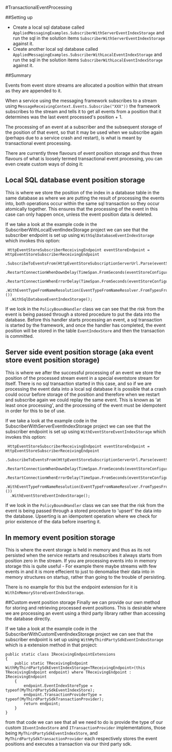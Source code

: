 #TransactionalEventProcessing

##Setting up
- Create a local sql database called ```AppliedMessagingExamples.SubscriberWithServerEventIndexStorage```
and run the sql in the solution items ```SubscriberWithServerEventIndexStorage``` against it. 
- Create another local sql database called ```AppliedMessagingExamples.SubscriberWithLocalEventIndexStorage```
and run the sql in the solution items ```SubscriberWithLocalEventIndexStorage``` against it. 

##Summary

Events from event store streams are allocated a position within that stream as they are appended to it.

When a service using the messaging framework subscribes to a stream using ```MessageReceivingContext.Events.Subscribe("XXX"))``` the framework subscribes to the stream and tells it to get all events from a position that it determines was the last event processed's position + 1.

The processing of an event at a subscriber and the subsequent storage of the position of that event, so that it may be used when we subscribe again (perhaps due to a service crash and restart), is what is meant by transactional event processing.

There are currently three flavours of event position storage and thus three flavours of what is loosely termed transactional event processing, you can even create custom ways of doing it: 

## Local SQL database event position storage
This is where we store the position of the index in a database table in the same database as where we are putting the result of processing the events into, both operations occur within the same sql transaction so they occur atomically together. This ensures that the processing of the event in this case can only happen once, unless the event position data is deleted.

If we take a look at the example code in the SubscriberWithLocalEventIndexStorage project we can see that the subscriber endpoint is set up using ```WithSqlDatabaseEventIndexStorage``` which invokes this option:

```
 HttpEventStoreSubscriberReceivingEndpoint eventStoreEndpoint = HttpEventStoreSubscriberReceivingEndpoint
  .SubscribeToEventsFrom(HttpEventStoreSubscriptionServerUrl.Parse(eventStoreConfiguration.Url))
  .RestartConnectionWhenDownDelay(TimeSpan.FromSeconds(eventStoreConfiguration.ConnectionDownRestartDelayInSeconds))
  .RestartConnectionWhenErrorDelay(TimeSpan.FromSeconds(eventStoreConfiguration.ErrorRestartDelayInSeconds))
  .WithEventTypeFromNameResolution(EventTypeFromNameResolver.FromTypesFromAssemblyContaining<PolicyBound>())
  .WithSqlDatabaseEventIndexStorage();
```

If we look in the ```PolicyBoundHandler``` class we can see that the risk from the event is being passed through a stored procedure to put the data into the database. Before this handler starts processing an event, a sql transaction is started by the framework, and once the handler has completed, the event position will be stored in the table ```EventIndexStore``` and then the transaction is committed. 

## Server side event position storage (aka event store event position storage)
This is where we after the successful processing of an event we store the position of the processed stream event in a special eventstore stream for itself. There is no sql transaction started in this case, and so if we are processing the event data into a local sql database it is possible that a crash could occur before storage of the position and therefore when we restart and subscribe again we could replay the same event. This is known as 'at least once processing', and the processing of the event must be idempotent in order for this to be of use.

If we take a look at the example code in the SubscriberWithServerEventIndexStorage project we can see that the subscriber endpoint is set up using ```WithEventStoreEventIndexStorage``` which invokes this option:

```
 HttpEventStoreSubscriberReceivingEndpoint eventStoreEndpoint = HttpEventStoreSubscriberReceivingEndpoint
  .SubscribeToEventsFrom(HttpEventStoreSubscriptionServerUrl.Parse(eventStoreConfiguration.Url))
  .RestartConnectionWhenDownDelay(TimeSpan.FromSeconds(eventStoreConfiguration.ConnectionDownRestartDelayInSeconds))
  .RestartConnectionWhenErrorDelay(TimeSpan.FromSeconds(eventStoreConfiguration.ErrorRestartDelayInSeconds))
  .WithEventTypeFromNameResolution(EventTypeFromNameResolver.FromTypesFromAssemblyContaining<PolicyBound>())
  .WithEventStoreEventIndexStorage();
```
If we look in the ```PolicyBoundHandler``` class we can see that the risk from the event is being passed through a stored procedure to 'upsert' the data into the database. Upserting is an idempotent operation where we check for prior existence of the data before inserting it.

## In memory event position storage
This is where the event storage is held in memory and thus as its not persisted when the service restarts and resubscribes it always starts from position zero in the stream. If you are processing events into in memory storage this is quite useful - For example there maybe streams with few events in and it is more effecient to just to denomalise their data into in memory structures on startup, rather than going to the trouble of persisting. 

There is no example for this but the endpoint extension for it is ```WithInMemoryStoreEventIndexStorage```.

##Custom event position storage
Finally we can provide our own method for storing and retrieving processed event positions. This is desirable where we are processing an event using a third party library rather than accessing the database directly.

If we take a look at the example code in the SubscriberWithCustomEventIndexStorage project we can see that the subscriber endpoint is set up using ```WithMyThirdPartySdkEventIndexStorage``` which is a extension method in that project:

```
public static class IReceivingEndpointExtensions
{
    public static TReceivingEndpoint WithMyThirdPartySdkEventIndexStorage<TReceivingEndpoint>(this TReceivingEndpoint endpoint) where TReceivingEndpoint : IReceivingEndpoint
    {
        endpoint.EventIndexStoreType = typeof(MyThirdPartySdkEventIndexStore);
        endpoint.TransactionProviderType = typeof(MyThirdPartySdkTransactionProvider);
        return endpoint;
    }
}
```

from that code we can see that all we need to do is provide the type of our custom ```IEventIndexStore```  and ```ITransactionProvider``` implementations, those being ```MyThirdPartySdkEventIndexStore```,  and ```MyThirdPartySdkTransactionProvider``` each respectively stores the event positions and executes a transaction via our third party sdk. 


